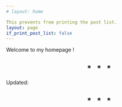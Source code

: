 ```yaml
---
# layout: home

This prevents from printing the post list.
layout: page
if_print_post_list: false
---
```


Welcome to my homepage !

<h2 align="center">
* &nbsp; * &nbsp; *
</h2>

Updated:

<h2 align="center">
* &nbsp; * &nbsp; *
</h2>


